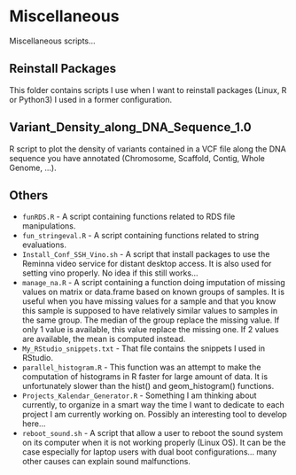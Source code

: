 # Miscellaneous
Miscellaneous scripts...

## Reinstall Packages
This folder contains scripts I use when I want to reinstall packages (Linux, R or Python3) I used in a former configuration.  

## Variant_Density_along_DNA_Sequence_1.0
R script to plot the density of variants contained in a VCF file along the DNA sequence you have annotated (Chromosome, Scaffold, Contig, Whole Genome, ...).  

## Others
* `funRDS.R` - A script containing functions related to RDS file manipulations.  
* `fun_stringeval.R` - A script containing functions related to string evaluations.  
* `Install_Conf_SSH_Vino.sh` - A script that install packages to use the Reminna video service for distant desktop access. It is also used for setting vino properly. No idea if this still works...  
* `manage_na.R` - A script containing a function doing imputation of missing values on matrix or data.frame based on known groups of samples. It is useful when you have missing values for a sample and that you know this sample is supposed to have relatively similar values to samples in the same group. The median of the group replace the missing value. If only 1 value is available, this value replace the missing one. If 2 values are available, the mean is computed instead. 
* `My_RStudio_snippets.txt` - That file contains the snippets I used in RStudio.  
* `parallel_histogram.R` - This function was an attempt to make the computation of histograms in R faster for large amount of data. It is unfortunately slower than the hist() and geom_histogram() functions.  
* `Projects_Kalendar_Generator.R` - Something I am thinking about currently, to organize in a smart way the time I want to dedicate to each project I am currently working on. Possibly an interesting tool to develop here...  
* `reboot_sound.sh` - A script that allow a user to reboot the sound system on its computer when it is not working properly (Linux OS). It can be the case especially for laptop users with dual boot configurations... many other causes can explain sound malfunctions.  

